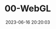 ---
title: 00-WebGL
tags: 
  - WebGL
categories: 
  - FrontEnd
date: 2023-06-16 20:20:03
summary: 00-WebGPU
description: 00-WebGPU
---